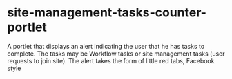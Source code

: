 site-management-tasks-counter-portlet
=====================================

A portlet that displays an alert indicating the user that he has tasks to complete. The tasks may be Workflow tasks or site management tasks (user requests to join site). The alert takes the form of little red tabs, Facebook style